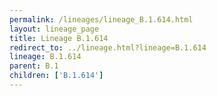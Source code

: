 ```yaml
---
permalink: /lineages/lineage_B.1.614.html
layout: lineage_page
title: Lineage B.1.614
redirect_to: ../lineage.html?lineage=B.1.614
lineage: B.1.614
parent: B.1
children: ['B.1.614']
---
```

